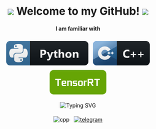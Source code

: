 <h1 align="center"> <img src="https://media.giphy.com/media/hvRJCLFzcasrR4ia7z/giphy.gif" width="25px"> Welcome to my GitHub! <img src="https://media.giphy.com/media/hvRJCLFzcasrR4ia7z/giphy.gif" width="25px"> </h1>

<h4 align="center"> I am familiar with </h4>
<p align="center">
    <img src="svg/languages/python.svg" alt="python" style="vertical-align:top; margin:6px 4px">
    <img src="svg/languages/cpp.svg" alt="cpp" style="vertical-align:top; margin:6px 4px">
    <img src="svg/tensorrt.svg" alt="tensorrt" style="vertical-align:top; margin:6px 4px">
</p>  

<p align="center">
  <a><img src="https://readme-typing-svg.herokuapp.com?font=Russo+One&size=24&duration=4000&pause=500&color=2999F7&center=true&vCenter=true&multiline=true&width=500&height=100&lines=I+am+a+beginner+C%2B%2B+developer.;I+study+Python%2C+neural+networks+and+C%2B%2B.+;And+I'm+also+a+student+at+MIPT+%3A+)" alt="Typing SVG" /></a>
</p>

<p align="center">  
    <img src="https://komarev.com/ghpvc/?username=egorundel" alt="cpp" style="vertical-align:top; margin:6px 4px">
 <a href="https://t.me/egorundel">
    <img src="https://badgen.net/badge/icon/Telegram?icon=telegram&label" alt="telegram" style="vertical-align:top; margin:6px 4px">
</p>

<!-- <h1 align="center"> Some of my Github Stats </h1> -->
<!-- <p align="center"> -->
  <!-- <img src="https://github-readme-stats.vercel.app/api/top-langs/?username=egorundel&layout=compact&theme=discord_old_blurple&exclude_repo=python_visualization" alt="Top Langs" /> -->
  <!-- <img src="https://github-readme-stats.vercel.app/api?username=egorundel&show_icons=true&include_all_commits=true&theme=discord_old_blurple" alt="Github Stats" height="165" > -->
  <!-- <img src="https://github-readme-stats.vercel.app/api/top-langs/?username=egorundel&show_icons=true&include_all_commits=true&theme=discord_old_blurple" alt="Github Stats" height="165"> -->
<!-- </p> -->

<!-- <h4 align="center"> I am Familiar With </h4>-->
<!-- <p align="center">-->
<!-- <img src="https://img.shields.io/badge/TensorFlow-FF6F00?style=for-the-badge&logo=tensorflow&logoColor=white"/> -->
<!-- <img src="https://img.shields.io/badge/PyTorch-%23EE4C2C.svg?style=for-the-badge&logo=PyTorch&logoColor=white"/>-->
<!-- <img src="https://img.shields.io/badge/Python-3776AB?style=for-the-badge&logo=python&logoColor=white"/>-->
<!-- <img src="https://img.shields.io/badge/C%2B%2B-00599C?style=for-the-badge&logo=c%2B%2B&logoColor=white"/>-->
<!-- <img src="https://img.shields.io/badge/scikit_learn-F7931E?style=for-the-badge&logo=scikit-learn&logoColor=white"/>-->
<!-- <img src="https://img.shields.io/badge/Keras-D00000?style=for-the-badge&logo=Keras&logoColor=white"/>  -->
<!-- <img src="https://img.shields.io/badge/Pandas-2C2D72?style=for-the-badge&logo=pandas&logoColor=white"/>-->
<!-- <img src="https://img.shields.io/badge/HTML5-E34F26?style=for-the-badge&logo=html5&logoColor=white"/> -->
<!-- <img src="https://img.shields.io/badge/CSS3-1572B6?style=for-the-badge&logo=css3&logoColor=white"/> -->
<!-- <img src="https://img.shields.io/badge/JavaScript-323330?style=for-the-badge&logo=javascript&logoColor=F7DF1E"/> -->
<!-- <img src="https://img.shields.io/badge/Java-ED8B00?style=for-the-badge&logo=java&logoColor=white"/> -->
<!-- <img src="https://img.shields.io/badge/MySQL-005C84?style=for-the-badge&logo=mysql&logoColor=white"/> -->
<!-- <img src="https://img.shields.io/badge/MongoDB-white?style=for-the-badge&logo=mongodb&logoColor=4EA94B"/> -->
<!-- </p> -->
